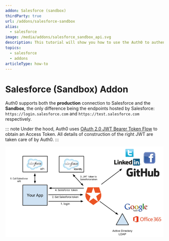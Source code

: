 ```yaml
---
addon: Salesforce (sandbox)
thirdParty: true
url: /addons/salesforce-sandbox
alias:
  - salesforce
image: /media/addons/salesforce_sandbox_api.svg
description: This tutorial will show you how to use the Auth0 to authenticate and authorize your Salesforce (Sandbox) services.
topics:
  - salesforce
  - addons
articleType: how-to
---
```


# Salesforce (Sandbox) Addon

Auth0 supports both the __production__ connection to Salesforce and the __Sandbox__, the only difference being the endpoints hosted by Salesforce: `https://login.salesforce.com` and `https://test.salesforce.com` respectively.

::: note
  Under the hood, Auth0 uses <a href="https://help.salesforce.com/HTViewHelpDoc?id=remoteaccess_oauth_jwt_flow.htm&language=en_US">OAuth 2.0 JWT Bearer Token Flow</a> to obtain an Access Token. All details of construction of the right JWT are taken care of by Auth0.
:::

![](/media/articles/server-apis/salesforce-data-flow.png)
